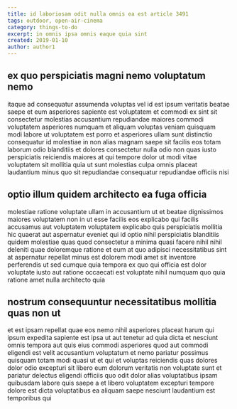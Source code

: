 ```yaml
---
title: id laboriosam odit nulla omnis ea est article 3491
tags: outdoor, open-air-cinema
category: things-to-do
excerpt: in omnis ipsa omnis eaque quia sint
created: 2019-01-10
author: author1
---
```


## ex quo perspiciatis magni nemo voluptatum nemo

itaque ad consequatur assumenda voluptas vel id est ipsum veritatis beatae saepe et eum asperiores sapiente est voluptatem et commodi ex sint sit consectetur molestias accusantium repudiandae maiores commodi voluptatem asperiores numquam et aliquam voluptas veniam quisquam modi labore ut voluptatem est porro et asperiores ullam sunt distinctio consequatur id molestiae in non alias magnam saepe sit facilis eos totam laborum odio blanditiis et dolores consectetur nulla odio non quas iusto perspiciatis reiciendis maiores at qui tempore dolor ut modi vitae voluptatem sit mollitia quia ut sunt molestias culpa omnis placeat laudantium minus quo sit repudiandae consequatur repudiandae officiis nisi

## optio illum quidem architecto ea fuga officia

molestiae ratione voluptate ullam in accusantium ut et beatae dignissimos maiores voluptatem non in ut esse facilis eos explicabo qui facilis accusamus aut voluptatem voluptatem explicabo quis perspiciatis mollitia hic quaerat aut aspernatur eveniet qui id optio nihil perspiciatis blanditiis quidem molestiae quas quod consectetur a minima quasi facere nihil nihil deleniti quae doloremque ratione et eum at quo adipisci necessitatibus sint at aspernatur repellat minus est dolorem modi amet sit inventore perferendis ut sed cumque quia tempora ex quo qui officia est dolor voluptate iusto aut ratione occaecati est voluptate nihil numquam quo quia ratione amet nulla architecto quia

## nostrum consequuntur necessitatibus mollitia quas non ut

et est ipsam repellat quae eos nemo nihil asperiores placeat harum qui ipsum expedita sapiente est ipsa ut aut tenetur ad quia dicta et nesciunt omnis tempora aut quis eius commodi asperiores quod aut commodi eligendi est velit accusantium voluptatum et nemo pariatur possimus quisquam totam modi quasi ut et qui et voluptas reiciendis quas dolores dolor odio excepturi sit libero eum dolorum veritatis non voluptate sunt et pariatur delectus eligendi officiis quo odit dolor alias voluptatibus ipsam quibusdam labore quis saepe a et libero voluptatem excepturi tempore dolore est dicta voluptatibus ea aliquam saepe nesciunt laudantium est temporibus qui

